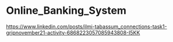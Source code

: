 # Online_Banking_System

https://www.linkedin.com/posts/ilmi-tabassum_connections-task1-gripnovember21-activity-6868223057085943808-I5KK

